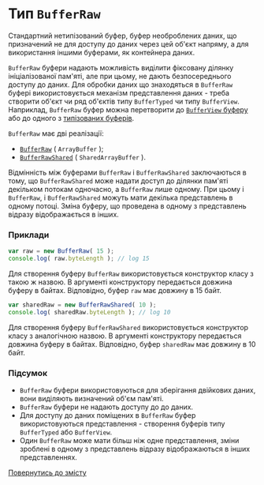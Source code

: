 # Тип <code>BufferRaw</code>

Стандартний нетипізований буфер, буфер необроблених даних, що призначений не для доступу до даних через цей об'єкт напряму, а для використання іншими буферами, як контейнера даних.

`BufferRaw` буфери надають можливість виділити фіксовану ділянку ініціалізованої пам'яті, але при цьому, не дають безпосереднього доступу до даних. Для обробки даних що знаходяться в `BufferRaw` буфері використовується механізм представлення даних - треба створити об'єкт чи ряд об'єктів типу `BufferTyped` чи типу `BufferView`. Наприклад, `BufferRaw` буфер можна перетворити до [`BufferView` буферу]( './BufferView.md' ) або до одного з [типізованих буферів]( './BufferTyped.md' ).

`BufferRaw` має дві реалізації:

- [`BufferRaw`](https://developer.mozilla.org/en-US/docs/Web/JavaScript/Reference/Global_Objects/ArrayBuffer) ( `ArrayBuffer` );
- [`BufferRawShared`](https://developer.mozilla.org/en-US/docs/Web/JavaScript/Reference/Global_Objects/SharedArrayBuffer) ( `SharedArrayBuffer` ).

Відмінність між буферами `BufferRaw` і `BufferRawShared` заключаються в тому, що `BufferRawShared` може надати доступ до ділянки пам'яті декільком потокам одночасно, а `BufferRaw` лише одному. При цьому і `BufferRaw`, і `BufferRawShared` можуть мати декілька представлень в одному потоці. Зміна буферу, що проведена в одному з представлень відразу відображається в інших.

### Приклади

```js
var raw = new BufferRaw( 15 );
console.log( raw.byteLength ); // log 15
```

Для створення буферу `BufferRaw` використовується конструктор класу з такою ж назвою. В аргументі конструктору передається довжина буферу в байтах. Відповідно, буфер `raw` має довжину в 15 байт.

```js
var sharedRaw = new BufferRawShared( 10 );
console.log( sharedRaw.byteLength ); // log 10
```

Для створення буферу `BufferRawShared` використовується конструктор класу з аналогічною назвою. В аргументі конструктору передається довжина буферу в байтах. Відповідно, буфер `sharedRaw` має довжину в 10 байт.

### Підсумок

- `BufferRaw` буфери використовуються для зберігання двійкових даних, вони виділяють визначений об'єм пам'яті.
- `BufferRaw` буфери не надають доступу до до даних.
- Для доступу до даних поміщених в `BufferRaw` буфер використовуються представлення - створення буферів типу `BufferTyped` або `BufferView`.
- Один `BufferRaw` може мати більш ніж одне представлення, зміни зроблені в одному з представлень відразу відображаються в інших представленнях.

[Повернутись до змісту](../README.md#Концепції)
